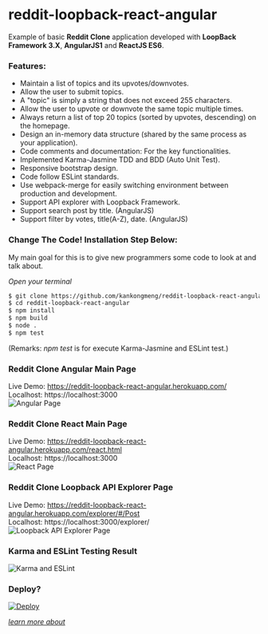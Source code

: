 # reddit-loopback-react-angular

Example of basic **Reddit Clone** application developed with **LoopBack Framework 3.X**, **AngularJS1** and **ReactJS ES6**.

### Features:
* Maintain a list of topics and its upvotes/downvotes.
* Allow the user to submit topics.
* A "topic" is simply a string that does not exceed 255 characters.
* Allow the user to upvote or downvote the same topic multiple times.
* Always return a list of top 20 topics (sorted by upvotes, descending) on the homepage.
* Design an in-memory data structure (shared by the same process as your application).
* Code comments and documentation: For the key functionalities.
* Implemented Karma-Jasmine TDD and BDD (Auto Unit Test).
* Responsive bootstrap design.
* Code follow ESLint standards.
* Use webpack-merge for easily switching environment between production and development.
* Support API explorer with Loopback Framework.
* Support search post by title. (AngularJS)
* Support filter by votes, title(A-Z), date. (AngularJS)


### Change The Code! Installation Step Below: <br>
My main goal for this is to give new programmers some code to look at and talk about.

*Open your terminal*
```bash
$ git clone https://github.com/kankongmeng/reddit-loopback-react-angular.git
$ cd reddit-loopback-react-angular
$ npm install
$ npm build
$ node .
$ npm test
```
(Remarks: *npm test* is for execute Karma-Jasmine and ESLint test.)


### Reddit Clone Angular Main Page <br>
Live Demo: https://reddit-loopback-react-angular.herokuapp.com/ <br>
Localhost: https://localhost:3000 <br>
![Angular Page](https://raw.githubusercontent.com/kankongmeng/reddit-loopback-react-angular/master/screenshot/reddit-clone-angular-main-screenshot.JPG)


### Reddit Clone React Main Page <br>
Live Demo: https://reddit-loopback-react-angular.herokuapp.com/react.html <br>
Localhost: https://localhost:3000 <br>
![React Page](https://raw.githubusercontent.com/kankongmeng/reddit-loopback-react-angular/master/screenshot/reddit-clone-react-main-screenshot.JPG)


### Reddit Clone Loopback API Explorer Page <br>
Live Demo: https://reddit-loopback-react-angular.herokuapp.com/explorer/#/Post <br>
Localhost: https://localhost:3000/explorer/ <br>
![Loopback API Explorer Page](https://raw.githubusercontent.com/kankongmeng/reddit-loopback-react-angular/master/screenshot/reddit-clone-api-explorer-main-screenshot.JPG)


### Karma and ESLint Testing Result <br>
![Karma and ESLint](https://raw.githubusercontent.com/kankongmeng/reddit-loopback-react-angular/master/screenshot/karma_start_and_run_lint_testing.JPG)

### Deploy?

[![Deploy](https://www.herokucdn.com/deploy/button.png)](https://heroku.com/deploy)

*[learn more about](https://devcenter.heroku.com/articles/app-json-schema)*
